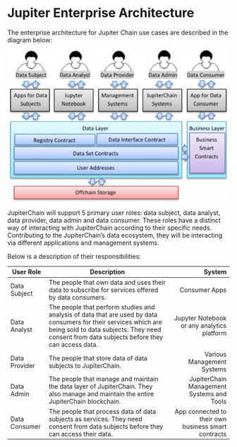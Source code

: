 # Jupiter Enterprise Architecture

The enterprise architecture for Jupiter Chain use cases are described in the diagram below:

![Enterprise Architecture Diagram](https://github.com/JupiterChain/data-considerations/blob/master/images/Enterprise.png)

JupiterChain will support 5 primary user roles: data subject, data analyst, data provider, data admin and data consumer. These roles have a distinct way of interacting with JupiterChain according to their specific needs. Contributing to the JupiterChain’s data ecosystem, they will be interacting via different applications and management systems. 

Below is a description of their responsibilities:

|User Role	|Description	|System|
| ------------- |-------------| --------:|
|Data Subject	|The people that own data and uses their data to subscribe for services offered by data consumers.	|Consumer Apps|
|Data Analyst	|The people that perform studies and analysis of data that are used by data consumers for their services which are being sold to data subjects. They need consent from data subjects before they can access data.	|Jupyter Notebook or any analytics platform|
|Data Provider	|The people that store data of data subjects to JupiterChain.	|Various Management Systems|
|Data Admin	|The people that manage and maintain the data layer of JupiterChain. They also manage and maintain the entire JupiterChain blockchain.	|JupiterChain Management Systems and Tools|
|Data Consumer	|The people that process data of data subjects as services. They need consent from data subjects before they can access their data. |App connected to their own business smart contracts|
